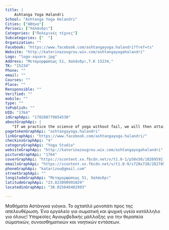 ```yaml
---
title: |
    Ashtanga Yoga Halandri
School: "Ashtanga Yoga Halandri"
Cities: ["Αθήνα"]
Perioxi: ["Χαλάνδρι"]
Categories: ["Πολεμικές τέχνες"]
Subcategories: ["  "]
Organization: ""
Facebook: "https://www.facebook.com/ashtangayoga.halandri?fref=ts"
Website: "http://katerinazougrou.wix.com/ashtangayogahalandri"
Logo: "logo-square.jpg"
Address: "Μεταμορφώσεως 51, Χαλάνδρι,T.K 15234,"
TK: "15234"
Phone: ""
email: ""
Courses: ""
Place: ""
Rensponsible: ""
Verified: ""
mobile: ""
type: ""
toPublish: ""
UID: "1764"
idGraphApi: "170208779854530"
aboutGraphApi: | 
   "If we practice the science of yoga without fail, we will then attain physical, mental and spiritual happiness, and our minds will flood toward the Self. "
pagetokenGraphApi: "ashtangayoga.halandri"
linkGraphApi: "https://www.facebook.com/ashtangayoga.halandri/"
checkinsGraphApi: "4"
categoryGraphApi: "Yoga Studio"
websiteGraphApi: "http://katerinazougrou.wix.com/ashtangayogahalandri"
pictureGraphApi: "1764"
coverGraphApi: "https://scontent.xx.fbcdn.net/v/t1.0-1/p50x50/10269592_235188850023189_8445594276937145502_n.jpg?oh=41c8c4d1ddd4c92e884b9a58d3a7b905&amp;oe=5B02B29A"
emailsGraphApi: "https://scontent.xx.fbcdn.net/v/t1.0-9/s720x720/28278996_861371824071552_6973270928434251393_n.jpg?oh=19f0f4f1c2b7dcabee417d1138dd005c&amp;oe=5B002A37"
phoneGraphApi: "katarizou@gmail.com"
streetGraphApi: ""
longitudeGraphApi: "Μεταμορφώσεως 51, Χαλάνδρι"
latitudeGraphApi: "23.823090991029"
locatedinGraphApi: "38.025646482993"

---
```


Μαθήματα Αστάνγκα γιόγκα. Το οχταπλό μονοπάτι προς της απελευθέρωση. Ένα εργαλείο για σωματική και ψυχική υγεία κατάλληλο για όλους! Υπηρεσίες Αγιουρβεδικής μάλλαξης για την θεραπεία σώματικών, συναισθηματικών και νοητικών εντάσεων.

